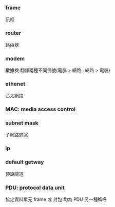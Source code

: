 ### frame
訊框

### router
路由器

### modem
數據機
翻譯兩種不同信號(電腦 > 網路 ; 網路 > 電腦)

### ethenet
乙太網路

### MAC: media access control

### subnet mask
子網路遮照

### ip

### default getway
預設閘道

### PDU: protocol data unit
協定資料單元
frame 或 封包 均為 PDU 另一種稱呼

